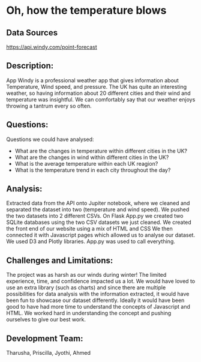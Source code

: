 # Oh, how the temperature blows


## Data Sources

https://api.windy.com/point-forecast

## Description:

App Windy is a professional weather app that gives information about Temperature, Wind speed, and pressure.
The UK has quite an interesting weather, so having information about 20 different cities and their wind and temperature was insightful. 
We can comfortably say that our weather enjoys throwing a tantrum every so often.

## Questions:

Questions we could have analysed:

- What are the changes in temperature within different cities in the UK?
- What are the changes in wind within different cities in the UK?
- What is the average temperature within each UK reagion?
- What is the temperature trend in each city throughout the day?


## Analysis:

Extracted data from the API onto Jupiter notebook, where we cleaned and separated the dataset into two (temperature and wind speed).
We pushed the two datasets into 2 different CSVs.
On Flask App.py we created two SQLite databases using the two CSV datasets we just cleaned.
We created the front end of our website using a mix of HTML and CSS 
We then connected it with Javascript pages which allowed us to analyse our dataset.  
We used D3 and Plotly libraries.
App.py was used to call everything.

## Challenges and Limitations: 

The project was as harsh as our winds during winter!
The limited experience, time, and confidence impacted us a lot.
We would have loved to use an extra library (such as charts) and since there are multiple possibilities for data analysis with the information extracted, it would have been fun to showcase our dataset differently. 
Ideally it would have been good to have had more time to understand the concepts of Javascript and HTML.
We worked hard in understanding the concept and pushing ourselves to give our best work.

## Development Team:

Tharusha, Priscilla, Jyothi, Ahmed
 



